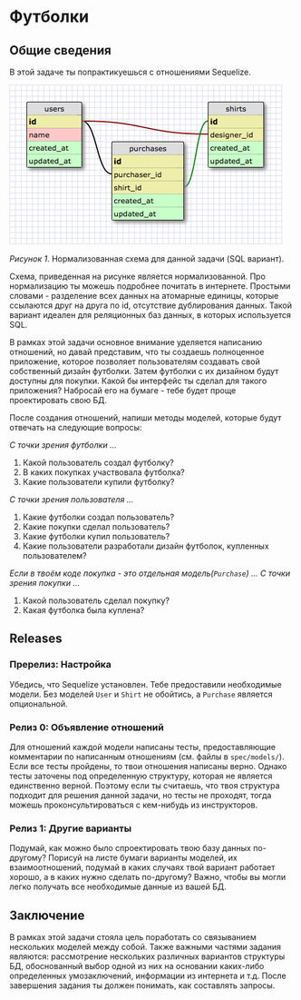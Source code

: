 # Футболки

## Общие сведения
В этой задаче ты попрактикуешься с отношениями Sequelize.

![database schema](shirts-schema.png)

*Рисунок 1*. Нормализованная схема для данной задачи (SQL вариант).

Схема, приведенная на рисунке является нормализованной. Про нормализацию ты можешь подробнее почитать в интернете. Простыми словами - разделение всех данных на атомарные единицы, которые ссылаются друг на друга по id, отсутствие дублирования данных. Такой вариант идеален для реляционных баз данных, в которых используется SQL.

В рамках этой задачи основное внимание уделяется написанию отношений, но давай представим, что ты создаешь полноценное приложение, которое позволяет пользователям создавать свой собственный дизайн футболки. Затем футболки с их дизайном будут доступны для покупки. Какой бы интерфейс ты сделал для такого приложения? Набросай его на бумаге - тебе будет проще проектировать свою БД.
	
После создания отношений, напиши методы моделей, которые будут отвечать на следующие вопросы:

*С точки зрения футболки ...*

1. Какой пользователь создал футболку?
2. В каких покупках участвовала футболка?
3. Какие пользователи купили футболку?

*С точки зрения пользователя ...*

1. Какие футболки создал пользователь?
2. Какие покупки сделал пользователь?
3. Какие футболки купил пользователь?
4. Какие пользователи разработали дизайн футболок, купленных пользователем?

*Если в твоём коде покупка - это отдельная модель(`Purchase`) ...*
*С точки зрения покупки ...*

1. Какой пользователь сделал покупку?
2. Какая футболка была куплена?

## Releases

### Пререлиз: Настройка
Убедись, что Sequelize установлен. Тебе предоставили необходимые модели. Без моделей `User` и `Shirt` не обойтись, а `Purchase` является опциональной.


### Релиз 0: Объявление  отношений
Для отношений каждой модели написаны тесты, предоставляющие комментарии по написанным отношениям (см. файлы в `spec/models/`). Если все тесты пройдены, то твои отношения написаны верно. Однако тесты заточены под определенную структуру, которая не является единственно верной. Поэтому если ты считаешь, что твоя структура подходит для решения данной задачи, но тесты не проходят, тогда можешь проконсультироваться с кем-нибудь из инструкторов.

### Релиз 1: Другие варианты
Подумай, как можно было спроектировать твою базу данных по-другому? Порисуй на листе бумаги варианты моделей, их взаимоотношений, подумай в каких случаях твой вариант работает хорошо, а в каких нужно сделать по-другому? Важно, чтобы вы могли легко получать все необходимые данные из вашей БД.


## Заключение
В рамках этой задачи стояла цель поработать со связыванием нескольких моделей между собой. Также важными частями задания являются: рассмотрение нескольких различных вариантов структуры БД, обоснованный выбор одной из них на основании каких-либо определенных умозаключений, информации из интернета и т.д. После завершения задания ты должен понимать, как составлять запросы.
